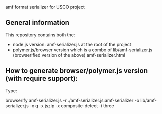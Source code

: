 amf format serializer for USCO project

General information
-------------------
This repository contains both the:
- node.js version:
amf-serializer.js at the root of the project
- polymer.js/browser version which is a combo of
lib/amf-serializer.js (browserified version of the above)
amf-serializer.html


How to generate browser/polymer.js version (with require support):
------------------------------------------------------------------
Type: 

browserify amf-serializer.js -r ./amf-serializer.js:amf-serializer -o lib/amf-serializer.js -x q -x jszip -x composite-detect -i three
